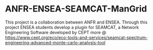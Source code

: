 # ANFR-ENSEA-SEAMCAT-ManGrid
This project is a collaboration between ANFR and ENSEA. Through this project ENSEA students develop a plugin for SEAMCAT, a Network Engineering Software developed by CEPT
more @ https://www.cept.org/eco/eco-tools-and-services/seamcat-spectrum-engineering-advanced-monte-carlo-analysis-tool 
